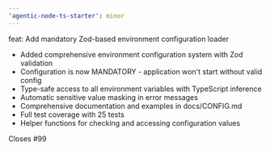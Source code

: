 ```yaml
---
'agentic-node-ts-starter': minor
---
```


feat: Add mandatory Zod-based environment configuration loader

- Added comprehensive environment configuration system with Zod validation
- Configuration is now MANDATORY - application won't start without valid config
- Type-safe access to all environment variables with TypeScript inference
- Automatic sensitive value masking in error messages
- Comprehensive documentation and examples in docs/CONFIG.md
- Full test coverage with 25 tests
- Helper functions for checking and accessing configuration values

Closes #99
